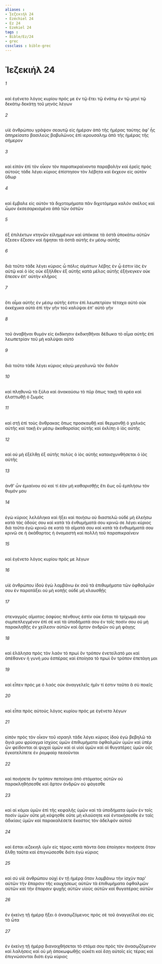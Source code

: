 ```yaml
---
aliases : 
- Ἰεζεκιήλ 24
- Ézéchiel 24
- Ez 24
- Ezekiel 24
tags : 
- Bible/Ez/24
- grec
cssclass : bible-grec
---
```


# Ἰεζεκιήλ 24

###### 1
καὶ ἐγένετο λόγος κυρίου πρός με ἐν τῷ ἔτει τῷ ἐνάτῳ ἐν τῷ μηνὶ τῷ δεκάτῳ δεκάτῃ τοῦ μηνὸς λέγων
###### 2
υἱὲ ἀνθρώπου γράψον σεαυτῷ εἰς ἡμέραν ἀπὸ τῆς ἡμέρας ταύτης ἀφ' ἧς ἀπηρείσατο βασιλεὺς βαβυλῶνος ἐπὶ ιερουσαλημ ἀπὸ τῆς ἡμέρας τῆς σήμερον
###### 3
καὶ εἰπὸν ἐπὶ τὸν οἶκον τὸν παραπικραίνοντα παραβολὴν καὶ ἐρεῖς πρὸς αὐτούς τάδε λέγει κύριος ἐπίστησον τὸν λέβητα καὶ ἔκχεον εἰς αὐτὸν ὕδωρ
###### 4
καὶ ἔμβαλε εἰς αὐτὸν τὰ διχοτομήματα πᾶν διχοτόμημα καλόν σκέλος καὶ ὦμον ἐκσεσαρκισμένα ἀπὸ τῶν ὀστῶν
###### 5
ἐξ ἐπιλέκτων κτηνῶν εἰλημμένων καὶ ὑπόκαιε τὰ ὀστᾶ ὑποκάτω αὐτῶν ἔζεσεν ἔζεσεν καὶ ἥψηται τὰ ὀστᾶ αὐτῆς ἐν μέσῳ αὐτῆς
###### 6
διὰ τοῦτο τάδε λέγει κύριος ὦ πόλις αἱμάτων λέβης ἐν ᾧ ἐστιν ἰὸς ἐν αὐτῷ καὶ ὁ ἰὸς οὐκ ἐξῆλθεν ἐξ αὐτῆς κατὰ μέλος αὐτῆς ἐξήνεγκεν οὐκ ἔπεσεν ἐπ' αὐτὴν κλῆρος
###### 7
ὅτι αἷμα αὐτῆς ἐν μέσῳ αὐτῆς ἐστιν ἐπὶ λεωπετρίαν τέταχα αὐτό οὐκ ἐκκέχυκα αὐτὸ ἐπὶ τὴν γῆν τοῦ καλύψαι ἐπ' αὐτὸ γῆν
###### 8
τοῦ ἀναβῆναι θυμὸν εἰς ἐκδίκησιν ἐκδικηθῆναι δέδωκα τὸ αἷμα αὐτῆς ἐπὶ λεωπετρίαν τοῦ μὴ καλύψαι αὐτό
###### 9
διὰ τοῦτο τάδε λέγει κύριος κἀγὼ μεγαλυνῶ τὸν δαλὸν
###### 10
καὶ πληθυνῶ τὰ ξύλα καὶ ἀνακαύσω τὸ πῦρ ὅπως τακῇ τὰ κρέα καὶ ἐλαττωθῇ ὁ ζωμὸς
###### 11
καὶ στῇ ἐπὶ τοὺς ἄνθρακας ὅπως προσκαυθῇ καὶ θερμανθῇ ὁ χαλκὸς αὐτῆς καὶ τακῇ ἐν μέσῳ ἀκαθαρσίας αὐτῆς καὶ ἐκλίπῃ ὁ ἰὸς αὐτῆς
###### 12
καὶ οὐ μὴ ἐξέλθῃ ἐξ αὐτῆς πολὺς ὁ ἰὸς αὐτῆς καταισχυνθήσεται ὁ ἰὸς αὐτῆς
###### 13
ἀνθ' ὧν ἐμιαίνου σύ καὶ τί ἐὰν μὴ καθαρισθῇς ἔτι ἕως οὗ ἐμπλήσω τὸν θυμόν μου
###### 14
ἐγὼ κύριος λελάληκα καὶ ἥξει καὶ ποιήσω οὐ διαστελῶ οὐδὲ μὴ ἐλεήσω κατὰ τὰς ὁδούς σου καὶ κατὰ τὰ ἐνθυμήματά σου κρινῶ σε λέγει κύριος διὰ τοῦτο ἐγὼ κρινῶ σε κατὰ τὰ αἵματά σου καὶ κατὰ τὰ ἐνθυμήματά σου κρινῶ σε ἡ ἀκάθαρτος ἡ ὀνομαστὴ καὶ πολλὴ τοῦ παραπικραίνειν
###### 15
καὶ ἐγένετο λόγος κυρίου πρός με λέγων
###### 16
υἱὲ ἀνθρώπου ἰδοὺ ἐγὼ λαμβάνω ἐκ σοῦ τὰ ἐπιθυμήματα τῶν ὀφθαλμῶν σου ἐν παρατάξει οὐ μὴ κοπῇς οὐδὲ μὴ κλαυσθῇς
###### 17
στεναγμὸς αἵματος ὀσφύος πένθους ἐστίν οὐκ ἔσται τὸ τρίχωμά σου συμπεπλεγμένον ἐπὶ σὲ καὶ τὰ ὑποδήματά σου ἐν τοῖς ποσίν σου οὐ μὴ παρακληθῇς ἐν χείλεσιν αὐτῶν καὶ ἄρτον ἀνδρῶν οὐ μὴ φάγῃς
###### 18
καὶ ἐλάλησα πρὸς τὸν λαὸν τὸ πρωὶ ὃν τρόπον ἐνετείλατό μοι καὶ ἀπέθανεν ἡ γυνή μου ἑσπέρας καὶ ἐποίησα τὸ πρωὶ ὃν τρόπον ἐπετάγη μοι
###### 19
καὶ εἶπεν πρός με ὁ λαός οὐκ ἀναγγελεῖς ἡμῖν τί ἐστιν ταῦτα ἃ σὺ ποιεῖς
###### 20
καὶ εἶπα πρὸς αὐτούς λόγος κυρίου πρός με ἐγένετο λέγων
###### 21
εἰπὸν πρὸς τὸν οἶκον τοῦ ισραηλ τάδε λέγει κύριος ἰδοὺ ἐγὼ βεβηλῶ τὰ ἅγιά μου φρύαγμα ἰσχύος ὑμῶν ἐπιθυμήματα ὀφθαλμῶν ὑμῶν καὶ ὑπὲρ ὧν φείδονται αἱ ψυχαὶ ὑμῶν καὶ οἱ υἱοὶ ὑμῶν καὶ αἱ θυγατέρες ὑμῶν οὓς ἐγκατελίπετε ἐν ῥομφαίᾳ πεσοῦνται
###### 22
καὶ ποιήσετε ὃν τρόπον πεποίηκα ἀπὸ στόματος αὐτῶν οὐ παρακληθήσεσθε καὶ ἄρτον ἀνδρῶν οὐ φάγεσθε
###### 23
καὶ αἱ κόμαι ὑμῶν ἐπὶ τῆς κεφαλῆς ὑμῶν καὶ τὰ ὑποδήματα ὑμῶν ἐν τοῖς ποσὶν ὑμῶν οὔτε μὴ κόψησθε οὔτε μὴ κλαύσητε καὶ ἐντακήσεσθε ἐν ταῖς ἀδικίαις ὑμῶν καὶ παρακαλέσετε ἕκαστος τὸν ἀδελφὸν αὐτοῦ
###### 24
καὶ ἔσται ιεζεκιηλ ὑμῖν εἰς τέρας κατὰ πάντα ὅσα ἐποίησεν ποιήσετε ὅταν ἔλθῃ ταῦτα καὶ ἐπιγνώσεσθε διότι ἐγὼ κύριος
###### 25
καὶ σύ υἱὲ ἀνθρώπου οὐχὶ ἐν τῇ ἡμέρᾳ ὅταν λαμβάνω τὴν ἰσχὺν παρ' αὐτῶν τὴν ἔπαρσιν τῆς καυχήσεως αὐτῶν τὰ ἐπιθυμήματα ὀφθαλμῶν αὐτῶν καὶ τὴν ἔπαρσιν ψυχῆς αὐτῶν υἱοὺς αὐτῶν καὶ θυγατέρας αὐτῶν
###### 26
ἐν ἐκείνῃ τῇ ἡμέρᾳ ἥξει ὁ ἀνασῳζόμενος πρὸς σὲ τοῦ ἀναγγεῖλαί σοι εἰς τὰ ὦτα
###### 27
ἐν ἐκείνῃ τῇ ἡμέρᾳ διανοιχθήσεται τὸ στόμα σου πρὸς τὸν ἀνασῳζόμενον καὶ λαλήσεις καὶ οὐ μὴ ἀποκωφωθῇς οὐκέτι καὶ ἔσῃ αὐτοῖς εἰς τέρας καὶ ἐπιγνώσονται διότι ἐγὼ κύριος
